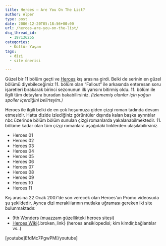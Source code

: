 ```yaml
---
title: Heroes – Are You On The List?
author: Alper
type: post
date: 2006-12-20T05:18:56+00:00
url: /heroes-are-you-on-the-list/
dsq_thread_id:
  - 197136255
categories:
  - Kültür Yaşam
tags:
  - dizi
  - site önerisi

---
```

[][1]Güzel bir 11 bölüm geçti ve [Heroes][1] kış arasına girdi. Belki de serinin en güzel bölümü diyebileceğimiz 11. bölüm olan &#8220;Fallout&#8221; ile arkasında enteresan soru işaretleri bırakarak birinci sezonunun ilk yarısını bitirmiş oldu. 11. bölüm ile ilgili tüm detaylara buradan bakabilirsiniz. _(izlememiş olanlar için yoğun spoiler içerdiğini belirteyim.)_

Heroes ile ilgili belki de en çok hoşumuza giden çizgi roman tadında devam etmesidir. Hatta dizide izlediğiniz görüntüler dışında kalan başka ayrıntılar nbc üzerinde bölüm bölüm sunulan çizgi romanlarda yakalanabilmektedir. 11. bölüme kadar olan tüm çizgi romanlara aşağıdaki linklerden ulaşılabilirsiniz.<!--more-->

  * Heroes 01
  * Heroes 02
  * Heroes 03
  * Heroes 04
  * Heroes 05
  * Heroes 06
  * Heroes 07
  * Heroes 08
  * Heroes 09
  * Heroes 10
  * Heroes 11

Kış arasına 22 Ocak 2007&#8217;de son verecek olan Heroes&#8217;un Promo videosuda şu şekildedir. Ayrıca dizi meraklılarının mutlaka uğraması gereken iki site bulunmaktadır.

  * 9th Wonders (muazzam güzellikteki heroes sitesi)
  * [Heroes Wiki][2]{.broken_link} (heroes ansiklopedisi; kim kimdir,bağlantılar vs..)

[youtube]EfdMc7PgwPM[/youtube]

 [1]: https://www.nbc.com/Heroes/
 [2]: https://heroeswiki.com/Main_Page